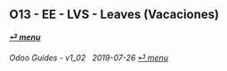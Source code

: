 ## O13 - EE - LVS - Leaves (Vacaciones)
#### [_&#x23CE; menu_](/o13/ee/o13-ee-guides_menu.md)  

	
###### Odoo Guides - v1_02 &nbsp; 2019-07-26  [_&#x23CE; menu_](/o13/ee/o13-ee-guides_menu.md)  
